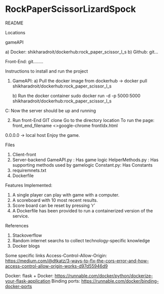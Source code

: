# RockPaperScissorLizardSpock
README

Locations

gameAPI

a) Docker:  shikharadroit/dockerhub:rock_paper_scissor_l_s
b) Github: git…

Front-End: git……..

Instructions to install and run the project
1. GameAPI:
	a) Pull the docker image from dockerhub → docker pull 					    shikharadroit/dockerhub:rock_paper_scissor_l_s

	 b) Run the docker container
	    sudo docker run -d -p 5000:5000 shikharadroit/dockerhub:rock_paper_scissor_l_s

C: Now the server should be up and running

2. Run front-End
	GIT clone
	Go to the directory location
	To run the page: front_end_filename <>google-chrome frontIdx.html

0.0.0.0 → local host
Enjoy the game.

Files
1. Client-front
2. Server-backend
		GameAPI.py : Has game logic
		HelperMethods.py : Has supporting methods used by gamelogic
		Constant.py: Has Constants
3. requiremnets.txt
4. Dockerfile


Features Implemented:
1. A single player can play with game with a computer.
2. A scoreboard with 10 most recent results.
3. Score board can be reset by pressing ‘r’
4. A Dockerfile has been provided to run a containerized version of the service.


References
1. Stackoverflow
2. Random internet searchs to collect technology-specific knowledge
3. Docker blogs

Some specific links
Access-Control-Allow-Origin:
https://medium.com/@dtkatz/3-ways-to-fix-the-cors-error-and-how-access-control-allow-origin-works-d97d55946d9

Docker:
flask + Docker:  https://runnable.com/docker/python/dockerize-your-flask-application
Binding ports: https://runnable.com/docker/binding-docker-ports
